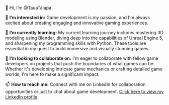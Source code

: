 👋 Hi, I’m @TauaTaiapa

👀 **I’m interested in:** Game development is my passion, and I'm always excited about creating engaging and innovative gaming experiences.

🌱 **I’m currently learning:** My current learning journey includes mastering 3D modeling using Blender, diving deep into the capabilities of Unreal Engine 5, and sharpening my programming skills with Python. These tools are essential in my quest to build immersive and visually stunning games.

💞️ **I’m looking to collaborate on:** I'm eager to collaborate with fellow game developers on projects that push the boundaries of what games can be. Whether it's developing intricate game mechanics or crafting detailed game worlds, I'm here to make a significant impact.

📫 **How to reach me:** Connect with me on LinkedIn for collaboration opportunities or just to chat about game development. [Click here to view my LinkedIn profile](https://www.linkedin.com/in/taua-taiapa/).


<!---
TauaTaiapa/TauaTaiapa is a ✨ special ✨ repository because its `README.md` (this file) appears on your GitHub profile.
You can click the Preview link to take a look at your changes.
--->
